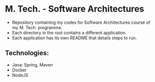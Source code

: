 # M. Tech. - Software Architectures
- Repository containing my codes for Software Architectures course of my M. Tech. programme.
- Each directory in the root contains a different application.
- Each application has its own README that details steps to run.

## Technologies:
- Java: Spring, Maven
- Docker
- NodeJS
